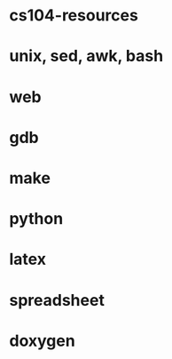 # cs104-resources

# unix, sed, awk, bash

# web

# gdb

# make

# python

# latex

# spreadsheet

# doxygen
